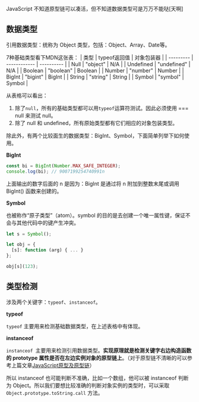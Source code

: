 JavaScript 不知道原型链可以凑活，但不知道数据类型可是万万不能哒[天啊]

## 数据类型
引用数据类型：统称为 Object 类型，包括：Object、Array、Date等。

7种基础类型看下MDN这张表：
| 类型      | typeof返回值 | 对象包装器 |
| --------- | ------------ | ---------- |
| Null      | "object"     | N/A        |
| Undefined | "undefined"  | N/A        |
| Boolean   | "boolean"    | Boolean    |
| Number    | "number"     | Number     |
| BigInt    | "bigint"     | BigInt     |
| String    | "string"     | String     |
| Symbol    | "symbol"     | Symbol     |

从表格可以看出：
1. 除了`null`，所有的基础类型都可以用`typeof`运算符测试。因此必须使用 === null 来测试 null。
2. 除了 null 和 undefined，所有原始类型都有它们相应的对象包装类型。

除此外，有两个比较面生的数据类型：BigInt、Symbol，下面简单列举下如何使用。

**BigInt**
```javascript
const bi = BigInt(Number.MAX_SAFE_INTEGER); 
console.log(bi); // 9007199254740991n
```
上面输出的数字后面的 n 是因为：BigInt 是通过将 n 附加到整数末尾或调用 BigInt() 函数来创建的。

**Symbol**

也被称作“原子类型”（atom）。symbol 的目的是去创建一个唯一属性键，保证不会与其他代码中的键产生冲突。
```javascript
let s = Symbol();

let obj = {
  [s]: function (arg) { ... }
};

obj[s](123);
```

## 类型检测
涉及两个关键字：`typeof`、`instanceof`。

**typeof**

`typeof` 主要用来检测基础数据类型，在上述表格中有体现。

**instanceof**

`instanceof `主要用来检测引用数据类型。**实现原理就是检测关键字右边构造函数的 prototype 属性是否在左边实例对象的原型链上**。（对于原型链不清晰的可以参考上篇文章[JavaScript原型及原型链](./2-JavaScript原型及原型链)）

所以 instanceof 也可能判断不准确，比如一个数组，他可以被 instanceof 判断为 Object。所以我们要想比较准确的判断对象实例的类型时，可以采取 `Object.prototype.toString.call` 方法。